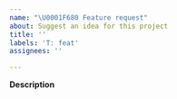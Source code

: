```yaml
---
name: "\U0001F680 Feature request"
about: Suggest an idea for this project
title: ''
labels: 'T: feat'
assignees: ''

---
```


<!--
Thanks for taking the time to file an issue!
Please select the component label (C: abc) this feature is related to from the right (if applicable).
-->

**Description**
<!-- A clear and concise description of the problem or missing capability and possibly its solution -->


<!-- Add any other context about the problem here
**Additional context**
-->

